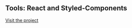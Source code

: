 ## Tools: React and Styled-Components

[Visit the project](https://williamsilveira-drummachine.netlify.app/)

